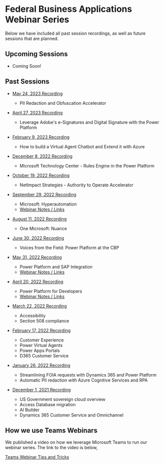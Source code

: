 # Federal Business Applications Webinar Series
Below we have included all past session recordings, as well as future sessions that are planned.  

## Upcoming Sessions

* Coming Soon!
 
## Past Sessions

* [May 24, 2023 Recording](https://youtu.be/E8PajCZ7Jz0)
	* PII Redaction and Obfuscation Accelerator

* [April 27, 2023 Recording](https://youtu.be/HX9enNzfv0k)
	* Leverage Adobe's e-Signatures and Digital Signature with the Power Platform

* [February 9, 2023 Recording](https://youtu.be/WcSjCOhu0Wk)
	* How to build a Virtual Agent Chatbot and Extend it with Azure

* [December 8, 2022 Recording](https://youtu.be/OvncrX4gS8Q)
	* Microsoft Technology Center - Rules Engine in the Power Platform

* [October 19, 2022 Recording](https://youtu.be/U6QEMicjQUI)
	* NetImpact Strategies - Authority to Operate Accelerator
	
* [September 29, 2022 Recording](https://youtu.be/q-ms1kKSAvo)
	* Microsoft:  Hyperautomation
	* [Webinar Notes / Links](20220929)

* [August 11, 2022 Recording](https://youtu.be/LGVkCga8kO8)
	* One Microsoft:  Nuance

* [June 30, 2022 Recording](https://youtu.be/GwgTNn4ChlQ)
	* Voices from the Field:  Power Platform at the CBP
	
* [May 31, 2022 Recording](https://youtu.be/Z_oH3E7JJvg)
	* Power Platform and SAP Integration
	* [Webinar Notes / Links](20220531/README.md)

* [April 20, 2022 Recording](https://youtu.be/YgR0njqMxnU)
	* Power Platform for Developers
	* [Webinar Notes / Links](20220420/README.md)
 
* [March 22, 2022 Recording](https://youtu.be/ZlbyuP12zr4)
	* Accessibility
	* Section 508 compliance

* [February 17, 2022 Recording](https://youtu.be/OENTM5aiEU0)
 	* Customer Experience
 	* Power Virtual Agents
 	* Power Apps Portals
 	* D365 Customer Service
 
* [January 26, 2022 Recording](https://youtu.be/TqYwKbiEC54)
 	* Streamlining FOIA requests with Dynamics 365 and Power Platform 
 	* Automatic PII redaction with Azure Cognitive Services and RPA

* [December 1, 2021 Recording](https://youtu.be/hHyyfl8TiA8)
	* US Government sovereign cloud overview 
	* Access Database migration 
	* AI Builder
	* Dynamics 365 Customer Service and Omnichannel

## How we use Teams Webinars
We published a video on how we leverage Microsoft Teams to run our webinar series.  The link to the video is below,

[Teams Webinar Tips and Tricks](https://youtu.be/Geu3wvoDh6s)
